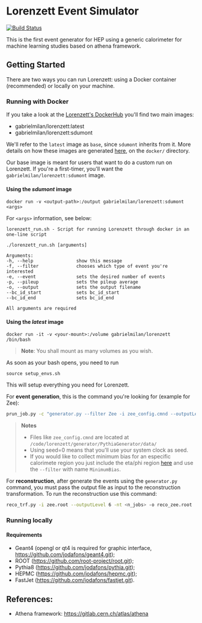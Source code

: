 # Lorenzett Event Simulator

[![Build Status](https://travis-ci.org/jodafons/lorenzett.svg?branch=master)](https://travis-ci.org/jodafons/lorenzett)

This is the first event generator for HEP using a generic calorimeter for machine learning 
studies based on athena framework.

## Getting Started

There are two ways you can run Lorenzett: using a Docker container (recommended) or locally on your machine.

### Running with Docker

If you take a look at the [Lorenzett's DockerHub](https://hub.docker.com/r/gabrielmilan/lorenzett) you'll find two main images:

* gabrielmilan/lorenzett:latest
* gabrielmilan/lorenzett:sdumont

We'll refer to the `latest` image as `base`, since `sdumont` inherits from it. More details on how these images are generated [here](https://github.com/jodafons/lorenzett/tree/master/docker), on the `docker/` directory.

Our base image is meant for users that want to do a custom run on Lorenzett. If you're a first-timer, you'll want the `gabrielmilan/lorenzett:sdumont` image.

#### Using the *sdumont* image

```
docker run -v <output-path>:/output gabrielmilan/lorenzett:sdumont <args>
```

For `<args>` information, see below:

```
lorenzett_run.sh - Script for running Lorenzett through docker in an one-line script
 
./lorenzett_run.sh [arguments]
 
Arguments:
-h, --help                show this message
-f, --filter              chooses which type of event you're interested
-e, --event               sets the desired number of events
-p, --pileup              sets the pileup average
-o, --output              sets the output filename
--bc_id_start             sets bc_id_start
--bc_id_end               sets bc_id_end
 
All arguments are required
```

#### Using the *latest* image

```
docker run -it -v <your-mount>:/volume gabrielmilan/lorenzett /bin/bash
```

> **Note**: You shall mount as many volumes as you wish.

As soon as your bash opens, you need to run
```
source setup_envs.sh
```

This will setup everything you need for Lorenzett.

For **event generation**, this is the command you're looking for (example for Zee):
```bash
prun_job.py -c "generator.py --filter Zee -i zee_config.cmnd --outputLevel 6 --seed 0 -evt <n_events> --pileupAvg <average-pileup> --bc_id_start -8 --bc_id_end 7" -o zee.root -mt <n_threads> -n <n_jobs>
```

> **Notes**
> - Files like `zee_config.cmnd` are located at `/code/lorenzett/generator/PythiaGenerator/data/`
> - Using seed=0 means that you'll use your system clock as seed.
> - If you would like to collect minimum bias for an especific calorimete region you just include the eta/phi region [here](https://github.com/jodafons/lorenzett/blob/master/scripts/generator.py#L112) and use the `--filter` with name `MinimumBias`.


For **reconstruction**, after generate the events using the `generator.py` command, you must pass the output file as input to the reconstruction transformation. To run the reconstruction use this command:

```bash
reco_trf.py -i zee.root --outputLevel 6 -nt <n_jobs> -o reco_zee.root
```

### Running locally

#### Requirements

- Geant4 (opengl or qt4 is required for graphic interface, https://github.com/jodafons/geant4.git);
- ROOT (https://github.com/root-project/root.git);
- Pythia8 (https://github.com/jodafons/pythia.git);
- HEPMC (https://github.com/jodafons/hepmc.git);
- FastJet (https://github.com/jodafons/fastjet.git).


## References:

- Athena framework: https://gitlab.cern.ch/atlas/athena


